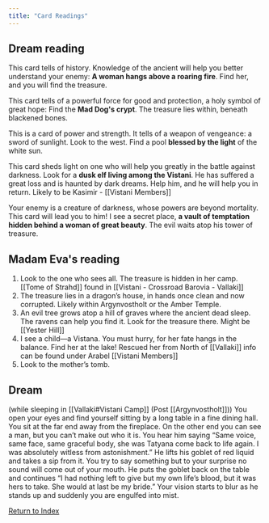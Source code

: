 ```yaml
---
title: "Card Readings"
---
```


## Dream reading

This card tells of history. Knowledge of the ancient will help you better understand your enemy: __A woman hangs above a roaring fire__. Find her, and you will find the treasure.

This card tells of a powerful force for good and protection, a holy symbol of great hope:
Find the __Mad Dog's crypt__. The treasure lies within, beneath blackened bones.

This is a card of power and strength. It tells of a weapon of vengeance: a sword of sunlight. Look to the west. Find a pool __blessed by the light__ of the white sun.

This card sheds light on one who will help you greatly in the battle against darkness. Look for a __dusk elf living among the Vistani__. He has suffered a great loss and is haunted by dark dreams. Help him, and he will help you in return.
Likely to be Kasimir - [[Vistani Members]]

Your enemy is a creature of darkness, whose powers are beyond mortality. This card will lead you to him! I see a secret place, __a vault of temptation hidden behind a woman of great beauty__. The evil waits atop his tower of treasure.

## Madam Eva's reading

1. Look to the one who sees all. The treasure is hidden in her camp.
    [[Tome of Strahd]] found in [[Vistani - Crossroad Barovia - Vallaki]] 
2. The treasure lies in a dragon’s house, in hands once clean and now corrupted.
    Likely within Argynvostholt or the Amber Temple. 
3. An evil tree grows atop a hill of graves where the ancient dead sleep. The ravens can help you find it. Look for the treasure there. Might be [[Yester Hill]]
4. I see a child—a Vistana. You must hurry, for her fate hangs in the balance. Find her at the lake! 
    Rescued her from North of [[Vallaki]] info can be found under Arabel [[Vistani Members]]
5. Look to the mother’s tomb.

## Dream
(while sleeping in [[Vallaki#Vistani Camp]] (Post [[Argynvostholt]]))
You open your eyes and find yourself sitting by a long table in a fine dining hall. You sit at the far end away from the fireplace. On the other end you can see a man, but you can’t make out who it is. You hear him saying “Same voice, same face, same graceful body, she was Tatyana come back to life again. I was absolutely witless from astonishment.” He lifts his goblet of red liquid and takes a sip from it. You try to say something but to your surprise no sound will come out of your mouth. He puts the goblet back on the table and continues “I had nothing left to give but my own life’s blood, but it was hers to take. She would at last be my bride.” Your vision starts to blur as he stands up and suddenly you are engulfed into mist. 


[Return to Index](Index)
